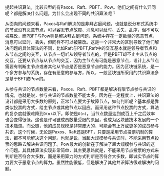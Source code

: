 提起共识算法，比较典型的有Paxos、Raft、PBFT、Pow。他们之间有什么异同呢？都是解决什么问题，为什么会出现不同的共识算法呢？

从面向的问题来看，Paxos与Raft解决的是非拜占庭问题，也就是说分布式系统中的节点没有恶意节点，可以容忍节点故障、消息可以延时、丢失、乱序，但不可以被篡改，而PBFT与Pow则是解决拜占庭问题，系统中存在一定数量的恶意节点，消息可以延时、丢失，但同样不可以被篡改。这是一个非常大的区别导致了他们解决问题的具体算法的不同，比如Raft与PBFT,Raft中的交互基本就是领导者节点和从节点之间的交互，从节点一切听从领导者节点的，但是PBFT却不止主从节点的交互，还要从节点与从节点的交互，因为主节点有可能是恶意节点，设计上从节点需要有判断主节点或者其他从节点是否是恶意节点的能力。因为区块链系统，是一个多方参与的系统，存在有恶意的参与方，所以，一般区块链所采用的共识算法多是基于BFT或Pow的。

从参与共识的节点数量来看，Paxos、Raft、PBFT都是解决有限节点参与共识的情况，也就是说，参与共识的节点数量不能太多，因为在一定程度上，共识算法的设计都是采用大多数的原则，正常节点要大于故障节点，如何判断呢？基本都是靠类似投票的方式，给主节点或其他节点以回应。而采用这种节点投票的方式，算法的复杂度就很难降到`O(n)`以下。即使是`O(n)`，当节点数量达到成百上千之后效率也会变得很低。这也是许可链成员数量受限的原因，也成为区块链技术发展的一个技术瓶颈。而公链，他的成员规模是非常庞大的，可能会有上万或更多的成员参与共识，这个时候，无论是Paxos、Raft还是BFT，只要是采用节点投票机制的算法，都不可能解决这个问题。也就是说，当超大规模参与共识时，不能采用节点投票的思路去解决共识问题了。Pow最大的创新在于解决了超大规模参与共识的这个问题。其具体算法实现非常简单，其主要思路就是，不能采用节点投票的方式来判断是否符合大多数，而是采用算力的方式判断是否符合大多数，即诚实节点的算力要大于恶意节点的算力。虽然性能很低，但是解决了其他共识算法很难解决的问题。

